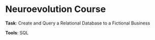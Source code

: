 # Neuroevolution Course
  
  **Task**: Create and Query a Relational Database to a Fictional Business 
  
  **Tools**: SQL
